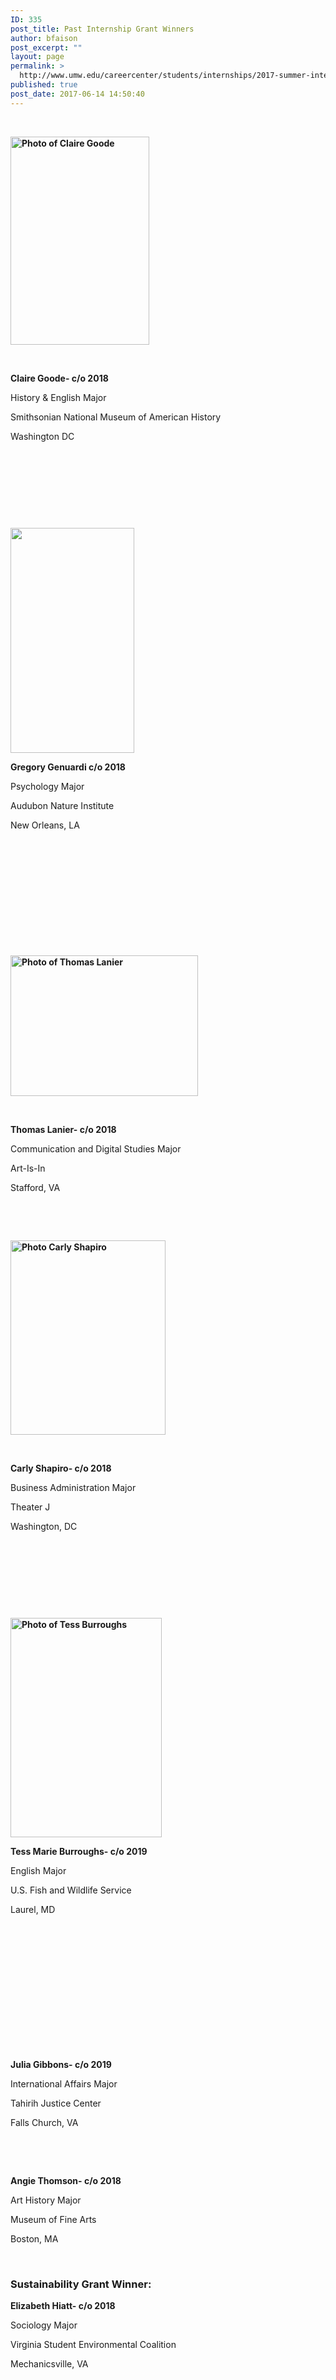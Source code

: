 ```yaml
---
ID: 335
post_title: Past Internship Grant Winners
author: bfaison
post_excerpt: ""
layout: page
permalink: >
  http://www.umw.edu/careercenter/students/internships/2017-summer-internship-grant-winners/
published: true
post_date: 2017-06-14 14:50:40
---
```

&nbsp;

<strong><img class=" wp-image-360 alignleft" src="http://www.umw.edu/careercenter/wp-content/uploads/sites/41/2017/06/Claire-Goode-200x300.png" alt="Photo of Claire Goode" width="222" height="333" /></strong>

&nbsp;
<p style="text-align: left"><strong>Claire Goode- c/o 2018</strong></p>
<p style="text-align: left">History &amp; English Major</p>
<p style="text-align: left">Smithsonian National Museum of American History</p>
<p style="text-align: left">Washington DC</p>
&nbsp;

&nbsp;

&nbsp;

&nbsp;

<strong><img class=" wp-image-355 alignleft" src="http://www.umw.edu/careercenter/wp-content/uploads/sites/41/2017/06/Gregory-Genuardi-165x300.jpg" alt="" width="198" height="360" /></strong>

<strong>Gregory Genuardi c/o 2018</strong>

Psychology Major

Audubon Nature Institute

New Orleans, LA

&nbsp;

&nbsp;

&nbsp;

&nbsp;

&nbsp;

&nbsp;

<strong><img class="size-medium wp-image-357 alignleft" src="http://www.umw.edu/careercenter/wp-content/uploads/sites/41/2017/06/Thomas-Lanier-300x225.jpg" alt="Photo of Thomas Lanier" width="300" height="225" /></strong>

&nbsp;

<strong>Thomas Lanier- c/o 2018</strong>

Communication and Digital Studies Major

Art-Is-In

Stafford, VA

&nbsp;

&nbsp;

<strong><img class=" wp-image-358 alignleft" src="http://www.umw.edu/careercenter/wp-content/uploads/sites/41/2017/06/Carly-Shapiro-239x300.jpg" alt="Photo Carly Shapiro" width="248" height="311" /></strong>

&nbsp;

<strong>Carly Shapiro- c/o 2018</strong>

Business Administration Major

Theater J

Washington, DC

&nbsp;

&nbsp;

<strong> </strong>

&nbsp;

<strong><img class=" wp-image-359 alignleft" src="http://www.umw.edu/careercenter/wp-content/uploads/sites/41/2017/06/Tess-Burroughs-207x300.jpeg" alt="Photo of Tess Burroughs" width="242" height="351" /></strong>

<strong>Tess Marie Burroughs- c/o 2019</strong>

English Major

U.S. Fish and Wildlife Service

Laurel, MD

&nbsp;

&nbsp;

&nbsp;

&nbsp;

&nbsp;

&nbsp;

&nbsp;

<strong>Julia Gibbons- c/o 2019</strong>

International Affairs Major

Tahirih Justice Center

Falls Church, VA

&nbsp;

&nbsp;

<strong>Angie Thomson- c/o 2018</strong>

Art History Major

Museum of Fine Arts

Boston, MA

<strong> </strong>
<h3><strong>Sustainability Grant Winner: </strong></h3>
<strong>Elizabeth Hiatt- c/o 2018</strong>

Sociology Major

Virginia Student Environmental Coalition

Mechanicsville, VA

&nbsp;